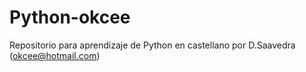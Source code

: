 # Python-okcee
Repositorio para aprendizaje de Python en castellano por D.Saavedra (okcee@hotmail.com)
